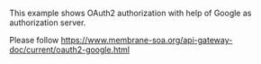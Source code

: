 This example shows OAuth2 authorization with help of Google as authorization server.

Please follow https://www.membrane-soa.org/api-gateway-doc/current/oauth2-google.html